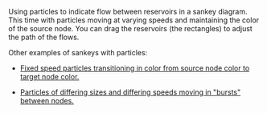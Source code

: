 Using particles to indicate flow between reservoirs in a sankey diagram. This time with particles moving at varying speeds and maintaining the color of the source node. You can drag the reservoirs (the rectangles) to adjust the path of the flows.

Other examples of sankeys with particles:

* [Fixed speed particles transitioning in color from source node color to target node color.](http://bl.ocks.org/emeeks/9673c96a682fe3948379)

* [Particles of differing sizes and differing speeds moving in "bursts" between nodes.](http://bl.ocks.org/emeeks/21f99959d48dd0d0c746)